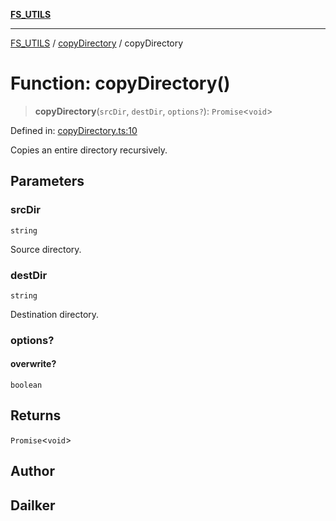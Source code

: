 [**FS_UTILS**](../../README.md)

***

[FS_UTILS](../../README.md) / [copyDirectory](../README.md) / copyDirectory

# Function: copyDirectory()

> **copyDirectory**(`srcDir`, `destDir`, `options?`): `Promise`\<`void`\>

Defined in: [copyDirectory.ts:10](https://github.com/dailker/everyutil/blob/26e2bb73429918cf0d08899e9efd90b82a42c92e/src/fs/copyDirectory.ts#L10)

Copies an entire directory recursively.

## Parameters

### srcDir

`string`

Source directory.

### destDir

`string`

Destination directory.

### options?

#### overwrite?

`boolean`

## Returns

`Promise`\<`void`\>

## Author

## Dailker

